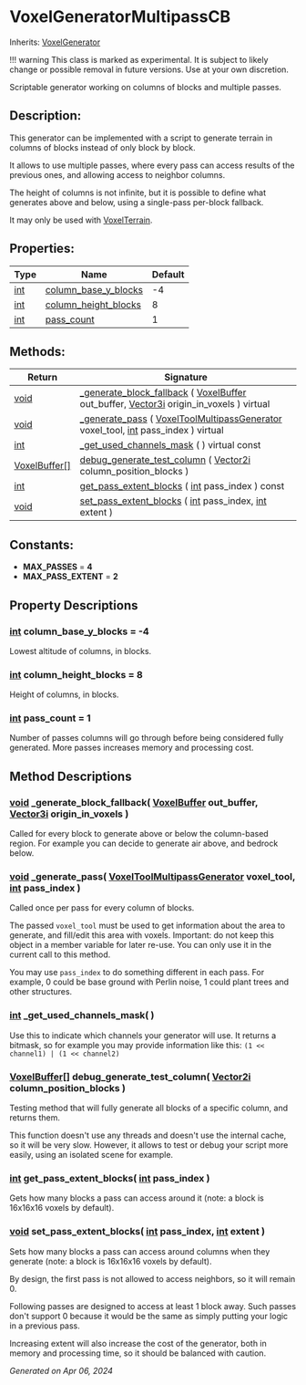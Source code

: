 # VoxelGeneratorMultipassCB

Inherits: [VoxelGenerator](VoxelGenerator.md)

!!! warning
    This class is marked as experimental. It is subject to likely change or possible removal in future versions. Use at your own discretion.

Scriptable generator working on columns of blocks and multiple passes.

## Description: 

This generator can be implemented with a script to generate terrain in columns of blocks instead of only block by block.

It allows to use multiple passes, where every pass can access results of the previous ones, and allowing access to neighbor columns.

The height of columns is not infinite, but it is possible to define what generates above and below, using a single-pass per-block fallback.

It may only be used with [VoxelTerrain](VoxelTerrain.md).

## Properties: 


Type                                                                  | Name                                             | Default 
--------------------------------------------------------------------- | ------------------------------------------------ | --------
[int](https://docs.godotengine.org/en/stable/classes/class_int.html)  | [column_base_y_blocks](#i_column_base_y_blocks)  | -4      
[int](https://docs.godotengine.org/en/stable/classes/class_int.html)  | [column_height_blocks](#i_column_height_blocks)  | 8       
[int](https://docs.godotengine.org/en/stable/classes/class_int.html)  | [pass_count](#i_pass_count)                      | 1       
<p></p>

## Methods: 


Return                                                                                    | Signature                                                                                                                                                                                                             
----------------------------------------------------------------------------------------- | ----------------------------------------------------------------------------------------------------------------------------------------------------------------------------------------------------------------------
[void](#)                                                                                 | [_generate_block_fallback](#i__generate_block_fallback) ( [VoxelBuffer](VoxelBuffer.md) out_buffer, [Vector3i](https://docs.godotengine.org/en/stable/classes/class_vector3i.html) origin_in_voxels ) virtual         
[void](#)                                                                                 | [_generate_pass](#i__generate_pass) ( [VoxelToolMultipassGenerator](VoxelToolMultipassGenerator.md) voxel_tool, [int](https://docs.godotengine.org/en/stable/classes/class_int.html) pass_index ) virtual             
[int](https://docs.godotengine.org/en/stable/classes/class_int.html)                      | [_get_used_channels_mask](#i__get_used_channels_mask) ( ) virtual const                                                                                                                                               
[VoxelBuffer[]](https://docs.godotengine.org/en/stable/classes/class_voxelbuffer[].html)  | [debug_generate_test_column](#i_debug_generate_test_column) ( [Vector2i](https://docs.godotengine.org/en/stable/classes/class_vector2i.html) column_position_blocks )                                                 
[int](https://docs.godotengine.org/en/stable/classes/class_int.html)                      | [get_pass_extent_blocks](#i_get_pass_extent_blocks) ( [int](https://docs.godotengine.org/en/stable/classes/class_int.html) pass_index ) const                                                                         
[void](#)                                                                                 | [set_pass_extent_blocks](#i_set_pass_extent_blocks) ( [int](https://docs.godotengine.org/en/stable/classes/class_int.html) pass_index, [int](https://docs.godotengine.org/en/stable/classes/class_int.html) extent )  
<p></p>

## Constants: 

- <span id="i_MAX_PASSES"></span>**MAX_PASSES** = **4**
- <span id="i_MAX_PASS_EXTENT"></span>**MAX_PASS_EXTENT** = **2**

## Property Descriptions

### [int](https://docs.godotengine.org/en/stable/classes/class_int.html)<span id="i_column_base_y_blocks"></span> **column_base_y_blocks** = -4

Lowest altitude of columns, in blocks.

### [int](https://docs.godotengine.org/en/stable/classes/class_int.html)<span id="i_column_height_blocks"></span> **column_height_blocks** = 8

Height of columns, in blocks.

### [int](https://docs.godotengine.org/en/stable/classes/class_int.html)<span id="i_pass_count"></span> **pass_count** = 1

Number of passes columns will go through before being considered fully generated. More passes increases memory and processing cost.

## Method Descriptions

### [void](#)<span id="i__generate_block_fallback"></span> **_generate_block_fallback**( [VoxelBuffer](VoxelBuffer.md) out_buffer, [Vector3i](https://docs.godotengine.org/en/stable/classes/class_vector3i.html) origin_in_voxels ) 

Called for every block to generate above or below the column-based region. For example you can decide to generate air above, and bedrock below.

### [void](#)<span id="i__generate_pass"></span> **_generate_pass**( [VoxelToolMultipassGenerator](VoxelToolMultipassGenerator.md) voxel_tool, [int](https://docs.godotengine.org/en/stable/classes/class_int.html) pass_index ) 

Called once per pass for every column of blocks.

The passed `voxel_tool` must be used to get information about the area to generate, and fill/edit this area with voxels. Important: do not keep this object in a member variable for later re-use. You can only use it in the current call to this method.

You may use `pass_index` to do something different in each pass. For example, 0 could be base ground with Perlin noise, 1 could plant trees and other structures.

### [int](https://docs.godotengine.org/en/stable/classes/class_int.html)<span id="i__get_used_channels_mask"></span> **_get_used_channels_mask**( ) 

Use this to indicate which channels your generator will use. It returns a bitmask, so for example you may provide information like this: `(1 << channel1) | (1 << channel2)`

### [VoxelBuffer[]](https://docs.godotengine.org/en/stable/classes/class_voxelbuffer[].html)<span id="i_debug_generate_test_column"></span> **debug_generate_test_column**( [Vector2i](https://docs.godotengine.org/en/stable/classes/class_vector2i.html) column_position_blocks ) 

Testing method that will fully generate all blocks of a specific column, and returns them.

This function doesn't use any threads and doesn't use the internal cache, so it will be very slow. However, it allows to test or debug your script more easily, using an isolated scene for example.

### [int](https://docs.godotengine.org/en/stable/classes/class_int.html)<span id="i_get_pass_extent_blocks"></span> **get_pass_extent_blocks**( [int](https://docs.godotengine.org/en/stable/classes/class_int.html) pass_index ) 

Gets how many blocks a pass can access around it (note: a block is 16x16x16 voxels by default).

### [void](#)<span id="i_set_pass_extent_blocks"></span> **set_pass_extent_blocks**( [int](https://docs.godotengine.org/en/stable/classes/class_int.html) pass_index, [int](https://docs.godotengine.org/en/stable/classes/class_int.html) extent ) 

Sets how many blocks a pass can access around columns when they generate (note: a block is 16x16x16 voxels by default).

By design, the first pass is not allowed to access neighbors, so it will remain 0.

Following passes are designed to access at least 1 block away. Such passes don't support 0 because it would be the same as simply putting your logic in a previous pass.

Increasing extent will also increase the cost of the generator, both in memory and processing time, so it should be balanced with caution.

_Generated on Apr 06, 2024_
